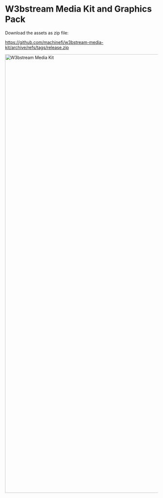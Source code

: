 # W3bstream Media Kit and Graphics Pack

Download the assets as zip file:

https://github.com/machinefi/w3bstream-media-kit/archive/refs/tags/release.zip

<img width="1440" alt="W3bstream Media Kit" src="https://user-images.githubusercontent.com/38968374/205141519-5c7d0a4c-68d7-4571-b786-4e32f3add5e5.png">
